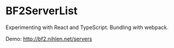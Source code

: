 # BF2ServerList

Experimenting with React and TypeScript. Bundling with webpack.

Demo: http://bf2.nihlen.net/servers